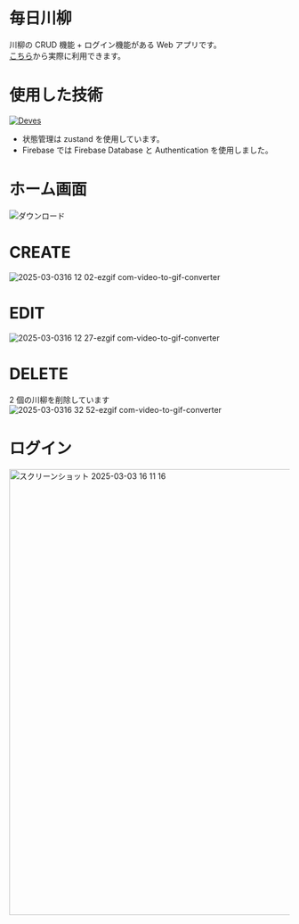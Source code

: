 # 毎日川柳

川柳の CRUD 機能 + ログイン機能がある Web アプリです。\
[こちら](https://senryu-bice.vercel.app/)から実際に利用できます。

<!-- #<img width="200" alt="スクリーンショット 2025-03-03 16 11 16" src="https://github.com/user-attachments/assets/aa7442ed-edc4-4029-8709-5327c5daa822" /> -->

# 使用した技術

[![Deves](https://skillicons.dev/icons?i=next,react,typescript,firebase,vercel&perline=5)](https://skillicons.dev)

- 状態管理は zustand を使用しています。
- Firebase では Firebase Database と Authentication を使用しました。

# ホーム画面

![ダウンロード](https://github.com/user-attachments/assets/bd7202d0-399d-400e-8a80-039eb8b33791)

# CREATE

![2025-03-0316 12 02-ezgif com-video-to-gif-converter](https://github.com/user-attachments/assets/23a13c83-30ff-4d17-9a31-4f585b750009)

# EDIT

![2025-03-0316 12 27-ezgif com-video-to-gif-converter](https://github.com/user-attachments/assets/159f5e07-9574-4d72-8724-34b648f68aee)

# DELETE

2 個の川柳を削除しています\
![2025-03-0316 32 52-ezgif com-video-to-gif-converter](https://github.com/user-attachments/assets/597bff63-0b20-4e66-9823-b34f8d3232a9)

# ログイン

<img width="800" alt="スクリーンショット 2025-03-03 16 11 16" src="https://github.com/user-attachments/assets/ae194d37-e179-4dc7-8f2a-acc2dc4ecf9a" />
